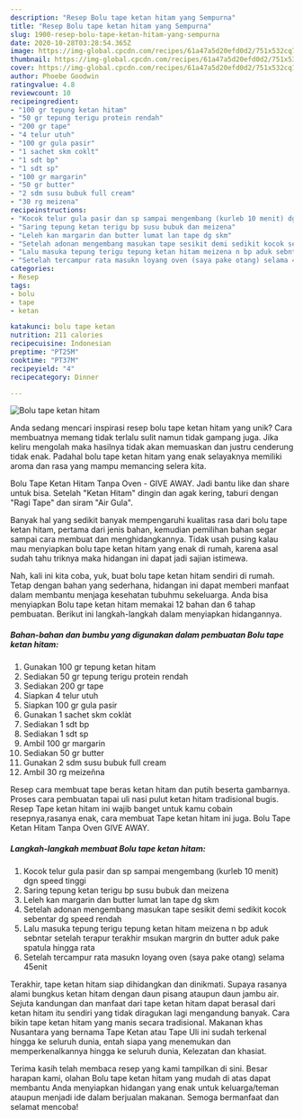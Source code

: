 ```yaml
---
description: "Resep Bolu tape ketan hitam yang Sempurna"
title: "Resep Bolu tape ketan hitam yang Sempurna"
slug: 1900-resep-bolu-tape-ketan-hitam-yang-sempurna
date: 2020-10-28T03:28:54.365Z
image: https://img-global.cpcdn.com/recipes/61a47a5d20efd0d2/751x532cq70/bolu-tape-ketan-hitam-foto-resep-utama.jpg
thumbnail: https://img-global.cpcdn.com/recipes/61a47a5d20efd0d2/751x532cq70/bolu-tape-ketan-hitam-foto-resep-utama.jpg
cover: https://img-global.cpcdn.com/recipes/61a47a5d20efd0d2/751x532cq70/bolu-tape-ketan-hitam-foto-resep-utama.jpg
author: Phoebe Goodwin
ratingvalue: 4.8
reviewcount: 10
recipeingredient:
- "100 gr tepung ketan hitam"
- "50 gr tepung terigu protein rendah"
- "200 gr tape"
- "4 telur utuh"
- "100 gr gula pasir"
- "1 sachet skm coklt"
- "1 sdt bp"
- "1 sdt sp"
- "100 gr margarin"
- "50 gr butter"
- "2 sdm susu bubuk full cream"
- "30 rg meizena"
recipeinstructions:
- "Kocok telur gula pasir dan sp sampai mengembang (kurleb 10 menit) dgn speed tinggi"
- "Saring tepung ketan terigu bp susu bubuk dan meizena"
- "Leleh kan margarin dan butter lumat lan tape dg skm"
- "Setelah adonan mengembang masukan tape sesikit demi sedikit kocok sebentar dg speed rendah"
- "Lalu masuka tepung terigu tepung ketan hitam meizena n bp aduk sebntar setelah terapur terakhir msukan margrin dn butter aduk pake spatula hingga rata"
- "Setelah tercampur rata masukn loyang oven (saya pake otang) selama 45enit"
categories:
- Resep
tags:
- bolu
- tape
- ketan

katakunci: bolu tape ketan 
nutrition: 211 calories
recipecuisine: Indonesian
preptime: "PT25M"
cooktime: "PT37M"
recipeyield: "4"
recipecategory: Dinner

---
```



![Bolu tape ketan hitam](https://img-global.cpcdn.com/recipes/61a47a5d20efd0d2/751x532cq70/bolu-tape-ketan-hitam-foto-resep-utama.jpg)

Anda sedang mencari inspirasi resep bolu tape ketan hitam yang unik? Cara membuatnya memang tidak terlalu sulit namun tidak gampang juga. Jika keliru mengolah maka hasilnya tidak akan memuaskan dan justru cenderung tidak enak. Padahal bolu tape ketan hitam yang enak selayaknya memiliki aroma dan rasa yang mampu memancing selera kita.

Bolu Tape Ketan Hitam Tanpa Oven - GIVE AWAY. Jadi bantu like dan share untuk bisa. Setelah &#34;Ketan Hitam&#34; dingin dan agak kering, taburi dengan &#34;Ragi Tape&#34; dan siram &#34;Air Gula&#34;.

Banyak hal yang sedikit banyak mempengaruhi kualitas rasa dari bolu tape ketan hitam, pertama dari jenis bahan, kemudian pemilihan bahan segar sampai cara membuat dan menghidangkannya. Tidak usah pusing kalau mau menyiapkan bolu tape ketan hitam yang enak di rumah, karena asal sudah tahu triknya maka hidangan ini dapat jadi sajian istimewa.


Nah, kali ini kita coba, yuk, buat bolu tape ketan hitam sendiri di rumah. Tetap dengan bahan yang sederhana, hidangan ini dapat memberi manfaat dalam membantu menjaga kesehatan tubuhmu sekeluarga. Anda bisa menyiapkan Bolu tape ketan hitam memakai 12 bahan dan 6 tahap pembuatan. Berikut ini langkah-langkah dalam menyiapkan hidangannya.

<!--inarticleads1-->

##### Bahan-bahan dan bumbu yang digunakan dalam pembuatan Bolu tape ketan hitam:

1. Gunakan 100 gr tepung ketan hitam
1. Sediakan 50 gr tepung terigu protein rendah
1. Sediakan 200 gr tape
1. Siapkan 4 telur utuh
1. Siapkan 100 gr gula pasir
1. Gunakan 1 sachet skm coklàt
1. Sediakan 1 sdt bp
1. Sediakan 1 sdt sp
1. Ambil 100 gr margarin
1. Sediakan 50 gr butter
1. Gunakan 2 sdm susu bubuk full cream
1. Ambil 30 rg meizeñna


Resep cara membuat tape beras ketan hitam dan putih beserta gambarnya. Proses cara pembuatan tapai uli nasi pulut ketan hitam tradisional bugis. Resep Tape ketan hitam ini wajib banget untuk kamu cobain resepnya,rasanya enak, cara membuat Tape ketan hitam ini juga. Bolu Tape Ketan Hitam Tanpa Oven GIVE AWAY. 

<!--inarticleads2-->

##### Langkah-langkah membuat Bolu tape ketan hitam:

1. Kocok telur gula pasir dan sp sampai mengembang (kurleb 10 menit) dgn speed tinggi
1. Saring tepung ketan terigu bp susu bubuk dan meizena
1. Leleh kan margarin dan butter lumat lan tape dg skm
1. Setelah adonan mengembang masukan tape sesikit demi sedikit kocok sebentar dg speed rendah
1. Lalu masuka tepung terigu tepung ketan hitam meizena n bp aduk sebntar setelah terapur terakhir msukan margrin dn butter aduk pake spatula hingga rata
1. Setelah tercampur rata masukn loyang oven (saya pake otang) selama 45enit


Terakhir, tape ketan hitam siap dihidangkan dan dinikmati. Supaya rasanya alami bungkus ketan hitam dengan daun pisang ataupun daun jambu air. Sejuta kandungan dan manfaat dari tape ketan hitam dapat berasal dari ketan hitam itu sendiri yang tidak diragukan lagi mengandung banyak. Cara bikin tape ketan hitam yang manis secara tradisional. Makanan khas Nusantara yang bernama Tape Ketan atau Tape Uli ini sudah terkenal hingga ke seluruh dunia, entah siapa yang menemukan dan memperkenalkannya hingga ke seluruh dunia, Kelezatan dan khasiat. 

Terima kasih telah membaca resep yang kami tampilkan di sini. Besar harapan kami, olahan Bolu tape ketan hitam yang mudah di atas dapat membantu Anda menyiapkan hidangan yang enak untuk keluarga/teman ataupun menjadi ide dalam berjualan makanan. Semoga bermanfaat dan selamat mencoba!
